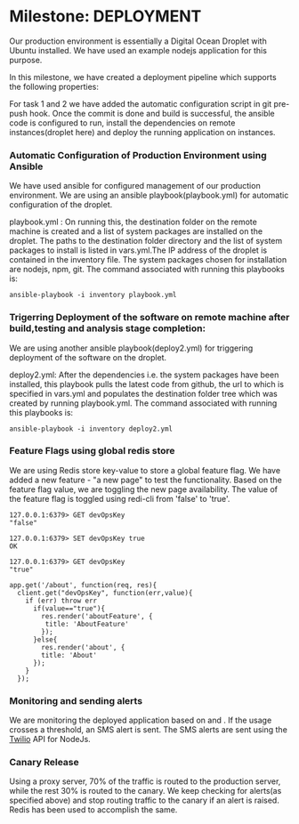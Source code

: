 # Milestone: DEPLOYMENT

Our production environment is essentially a Digital Ocean Droplet with Ubuntu installed. We have used an example nodejs application for this purpose.

In this milestone, we have created a deployment pipeline which supports the following properties:

For task 1 and 2 we have added the automatic configuration script in git pre-push hook.
Once the commit is done and build is successful, the ansible code is configured to run, install the dependencies on remote instances(droplet here) and deploy the running application on instances.


### Automatic Configuration of Production Environment using Ansible

We have used ansible for configured management of our production environment. We are using an ansible playbook(playbook.yml) for automatic configuration of the droplet.

playbook.yml : On running this, the destination folder on the remote machine is created and a list of system packages are
installed on the droplet. The paths to the destination folder directory and the list of system packages to install is listed in vars.yml.The IP address of the droplet is contained in the inventory file. The system packages chosen for installation are nodejs, npm, git.
The command associated with running this playbooks is:
```
ansible-playbook -i inventory playbook.yml
```

### Trigerring Deployment of the software on remote machine after build,testing and analysis stage completion:

We are using another ansible playbook(deploy2.yml) for triggering deployment of the software on the droplet.

deploy2.yml: After the dependencies i.e. the system packages have been installed, this playbook pulls the latest code from github, the url to which is specified in vars.yml and populates the destination folder tree which was created by running playbook.yml. The command associated with running this playbooks is:
```
ansible-playbook -i inventory deploy2.yml
```

### Feature Flags using global redis store

We are using Redis store key-value to store a global feature flag. We have added a new feature - "a new page" to test the functionality. Based on the feature flag value, we are toggling the new page availability.
The value of the feature flag is toggled using redi-cli from 'false' to 'true'.

```
127.0.0.1:6379> GET devOpsKey
"false"
```

```
127.0.0.1:6379> SET devOpsKey true
OK
```

```
127.0.0.1:6379> GET devOpsKey
"true"
```

```
app.get('/about', function(req, res){
  client.get("devOpsKey", function(err,value){ 
    if (err) throw err
      if(value=="true"){
        res.render('aboutFeature', {
         title: 'AboutFeature'
        });
      }else{
        res.render('about', {
        title: 'About'
      });
    }
  });
```

### Monitoring and sending alerts

We are monitoring the deployed application based on <metric1> and <metric2>. If the usage crosses a threshold<threshold>, an SMS alert is sent. The SMS alerts are sent using the [Twilio](https://www.twilio.com/) API for NodeJs.

### Canary Release

Using a proxy server, 70% of the traffic is routed to the production server, while the rest 30% is routed to the canary.
We keep checking for alerts(as specified above) and stop routing traffic to the canary if an alert is raised. Redis has been used to accomplish the same.








